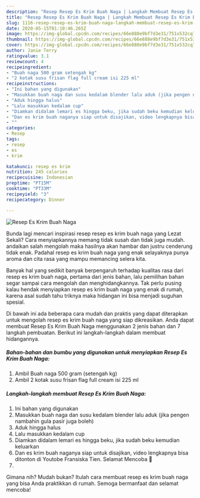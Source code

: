 ```yaml
---
description: "Resep Resep Es Krim Buah Naga | Langkah Membuat Resep Es Krim Buah Naga Yang Enak Banget"
title: "Resep Resep Es Krim Buah Naga | Langkah Membuat Resep Es Krim Buah Naga Yang Enak Banget"
slug: 1116-resep-resep-es-krim-buah-naga-langkah-membuat-resep-es-krim-buah-naga-yang-enak-banget
date: 2020-05-15T01:10:46.265Z
image: https://img-global.cpcdn.com/recipes/66e888e9bf7d3e31/751x532cq70/resep-es-krim-buah-naga-foto-resep-utama.jpg
thumbnail: https://img-global.cpcdn.com/recipes/66e888e9bf7d3e31/751x532cq70/resep-es-krim-buah-naga-foto-resep-utama.jpg
cover: https://img-global.cpcdn.com/recipes/66e888e9bf7d3e31/751x532cq70/resep-es-krim-buah-naga-foto-resep-utama.jpg
author: Janie Terry
ratingvalue: 3.1
reviewcount: 4
recipeingredient:
- "Buah naga 500 gram setengah kg"
- "2 kotak susu frisan flag full cream isi 225 ml"
recipeinstructions:
- "Ini bahan yang digunakan"
- "Masukkan buah naga dan susu kedalam blender lalu aduk (jika pengen nambahin gula pasir juga boleh)"
- "Aduk hingga halus"
- "Lalu masukkan kedalam cup"
- "Diamkan didalam lemari es hingga beku, jika sudah beku kemudian keluarkan"
- "Dan es krim buah naganya siap untuk disajikan, video lengkapnya bisa ditonton di Youtobe Fransiska Tien. Selamat Mencoba 🤗"
- ""
categories:
- Resep
tags:
- resep
- es
- krim

katakunci: resep es krim 
nutrition: 245 calories
recipecuisine: Indonesian
preptime: "PT15M"
cooktime: "PT33M"
recipeyield: "3"
recipecategory: Dinner

---
```



![Resep Es Krim Buah Naga](https://img-global.cpcdn.com/recipes/66e888e9bf7d3e31/751x532cq70/resep-es-krim-buah-naga-foto-resep-utama.jpg)

Bunda lagi mencari inspirasi resep resep es krim buah naga yang Lezat Sekali? Cara menyiapkannya memang tidak susah dan tidak juga mudah. andaikan salah mengolah maka hasilnya akan hambar dan justru cenderung tidak enak. Padahal resep es krim buah naga yang enak selayaknya punya aroma dan cita rasa yang mampu memancing selera kita.



Banyak hal yang sedikit banyak berpengaruh terhadap kualitas rasa dari resep es krim buah naga, pertama dari jenis bahan, lalu pemilihan bahan segar sampai cara mengolah dan menghidangkannya. Tak perlu pusing kalau hendak menyiapkan resep es krim buah naga yang enak di rumah, karena asal sudah tahu triknya maka hidangan ini bisa menjadi suguhan spesial.


Di bawah ini ada beberapa cara mudah dan praktis yang dapat diterapkan untuk mengolah resep es krim buah naga yang siap dikreasikan. Anda dapat membuat Resep Es Krim Buah Naga menggunakan 2 jenis bahan dan 7 langkah pembuatan. Berikut ini langkah-langkah dalam membuat hidangannya.

<!--inarticleads1-->

##### Bahan-bahan dan bumbu yang digunakan untuk menyiapkan Resep Es Krim Buah Naga:

1. Ambil Buah naga 500 gram (setengah kg)
1. Ambil 2 kotak susu frisan flag full cream isi 225 ml




<!--inarticleads2-->

##### Langkah-langkah membuat Resep Es Krim Buah Naga:

1. Ini bahan yang digunakan
1. Masukkan buah naga dan susu kedalam blender lalu aduk (jika pengen nambahin gula pasir juga boleh)
1. Aduk hingga halus
1. Lalu masukkan kedalam cup
1. Diamkan didalam lemari es hingga beku, jika sudah beku kemudian keluarkan
1. Dan es krim buah naganya siap untuk disajikan, video lengkapnya bisa ditonton di Youtobe Fransiska Tien. Selamat Mencoba 🤗
1. 




Gimana nih? Mudah bukan? Itulah cara membuat resep es krim buah naga yang bisa Anda praktikkan di rumah. Semoga bermanfaat dan selamat mencoba!
